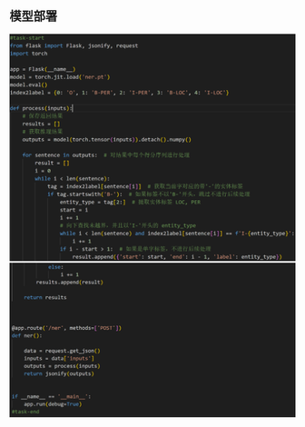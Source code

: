 
## 模型部署
![输入图片说明](/imgs/2024-05-14/qlZ9EpVCvGkMW6eO.png)
![输入图片说明](/imgs/2024-05-14/sUNLPwqKYyxbHv2k.png)
<!--stackedit_data:
eyJoaXN0b3J5IjpbLTc4OTMxNzU0OF19
-->